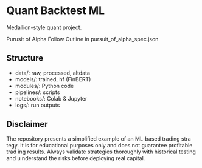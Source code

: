 # Quant Backtest ML

Medallion-style quant project.

Purusit of Alpha 
Follow Outline in pursuit_of_alpha_spec.json

## Structure
- data/: raw, processed, altdata
- models/: trained, hf (FinBERT)
- modules/: Python code
- pipelines/: scripts
- notebooks/: Colab & Jupyter
- logs/: run outputs

## Disclaimer
The repository presents a simplified example of an ML-based trading stra
tegy. It is for educational purposes only and does not guarantee profitable trad
ing results. Always validate strategies thoroughly with historical testing and u
nderstand the risks before deploying real capital.

